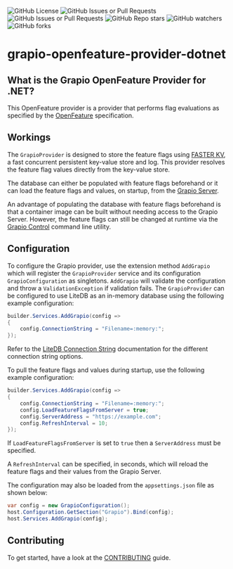 ![GitHub License](https://img.shields.io/github/license/grapio/grapio-openfeature-provider-dotnet)
![GitHub Issues or Pull Requests](https://img.shields.io/github/issues-pr/grapio/grapio-openfeature-provider-dotnet)
![GitHub Issues or Pull Requests](https://img.shields.io/github/issues/grapio/grapio-openfeature-provider-dotnet)
![GitHub Repo stars](https://img.shields.io/github/stars/grapio/grapio-openfeature-provider-dotnet)
![GitHub watchers](https://img.shields.io/github/watchers/grapio/grapio-openfeature-provider-dotnet)
![GitHub forks](https://img.shields.io/github/forks/grapio/grapio-openfeature-provider-dotnet)

# grapio-openfeature-provider-dotnet

## What is the Grapio OpenFeature Provider for .NET?
This OpenFeature provider is a provider that performs flag evaluations as specified by the [OpenFeature](https://openfeature.dev/) specification.

## Workings
The `GrapioProvider` is designed to store the feature flags using [FASTER KV](https://aka.ms/FASTER/), a fast concurrent persistent key-value store and log. This provider resolves the feature flag values directly from the key-value store. 

The database can either be populated with feature flags beforehand or it can load the feature flags and values, on startup, from the [Grapio Server](https://github.com/grapio/grapio-server). 

An advantage of populating the database with feature flags beforehand is that a container image can be built without needing access to the Grapio Server. However, the feature flags can still be changed at runtime via the [Grapio Control](https://github.com/grapio/grapio-ctl) command line utility.

## Configuration
To configure the Grapio provider, use the extension method `AddGrapio` which will register the `GrapioProvider` service and its configuration `GrapioConfiguration`  as singletons. `AddGrapio` will validate the configuration and throw a `ValidationException` if validation fails. The `GrapioProvider` can be configured to use LiteDB as an in-memory database using the following example configuration:

```csharp
builder.Services.AddGrapio(config =>
{
    config.ConnectionString = "Filename=:memory:";
});
```

Refer to the [LiteDB Connection String](https://www.litedb.org/docs/connection-string/) documentation for the different connection string options.

To pull the feature flags and values during startup, use the following example configuration:

```csharp
builder.Services.AddGrapio(config =>
{
    config.ConnectionString = "Filename=:memory:";
    config.LoadFeatureFlagsFromServer = true;
    config.ServerAddress = "https://example.com";
    config.RefreshInterval = 10;
});
```

If `LoadFeatureFlagsFromServer` is set to `true` then a `ServerAddress` must be specified.

A `RefreshInterval` can be specified, in seconds, which will reload the feature flags and their values from the Grapio Server.

The configuration may also be loaded from the `appsettings.json` file as shown below:

```csharp
var config = new GrapioConfiguration();
host.Configuration.GetSection("Grapio").Bind(config);
host.Services.AddGrapio(config);
```

## Contributing
To get started, have a look at the [CONTRIBUTING](https://github.com/grapio/grapio-openfeature-provider-dotnet/blob/main/CONTRIBUTING.md) guide.
